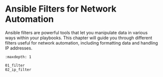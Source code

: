 # Ansible Filters for Network Automation

Ansible filters are powerful tools that let you manipulate data in various ways within your playbooks. This chapter will guide you through different filters useful for network automation, including formatting data and handling IP addresses.





```{toctree}
:maxdepth: 1

01_filter
02_ip_filter
```